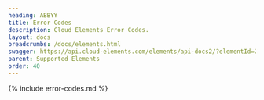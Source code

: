 ```yaml
---
heading: ABBYY
title: Error Codes
description: Cloud Elements Error Codes.
layout: docs
breadcrumbs: /docs/elements.html
swagger: https://api.cloud-elements.com/elements/api-docs2/?elementId=260
parent: Supported Elements
order: 40
---
```


{% include error-codes.md %}
